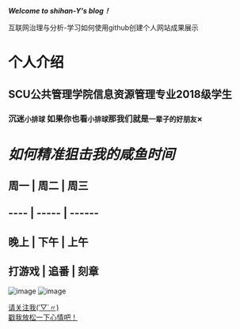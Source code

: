 ***Welcome to shihan-Y's blog！***

互联网治理与分析-学习如何使用github创建个人网站成果展示
# 个人介绍
## SCU公共管理学院信息资源管理专业2018级学生
### 沉迷`小排球` 如果你也看`小排球`那我们就是`一辈子的好朋友`×
# ***如何精准狙击我的咸鱼时间*** 
## 周一  | 周二  | 周三 
## ---- | ----- | ------ 
## 晚上 | 下午 | 上午
## 打游戏 | 追番 | 刻章

![image](https://github.com/shihan-Y/shihany.github.io/blob/master/QQ%E5%9B%BE%E7%89%8720200417145415.png)
![image](https://github.com/shihan-Y/shihany.github.io/blob/master/QQ%E5%9B%BE%E7%89%8720200417145225.gif)

[请关注我(′▽`〃) ](https://weibo.com/)  
[戳我放松一下心情吧！](https://music.163.com/#/song?id=1436910205)
